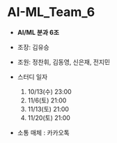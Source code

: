 # AI-ML_Team_6

* __AI/ML 분과 6조__

* 조장: 김유승
* 조원: 정찬휘, 김동영, 신은재, 전지민

* 스터디 일자
  1. 10/13(수) 23:00
  2. 11/6(토) 21:00
  3. 11/13(토) 21:00
  4. 11/20(토) 21:00

* 소통 매체 : 카카오톡 
